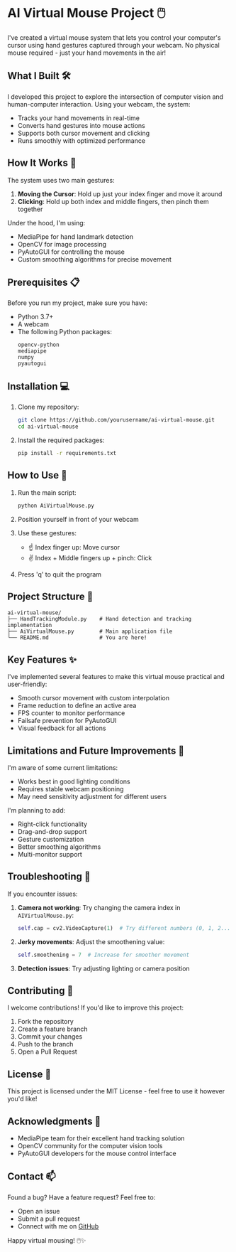 # AI Virtual Mouse Project 🖱️

I've created a virtual mouse system that lets you control your computer's cursor using hand gestures captured through your webcam. No physical mouse required - just your hand movements in the air!

## What I Built 🛠️

I developed this project to explore the intersection of computer vision and human-computer interaction. Using your webcam, the system:
- Tracks your hand movements in real-time
- Converts hand gestures into mouse actions
- Supports both cursor movement and clicking
- Runs smoothly with optimized performance

## How It Works 🤔

The system uses two main gestures:
1. **Moving the Cursor**: Hold up just your index finger and move it around
2. **Clicking**: Hold up both index and middle fingers, then pinch them together

Under the hood, I'm using:
- MediaPipe for hand landmark detection
- OpenCV for image processing
- PyAutoGUI for controlling the mouse
- Custom smoothing algorithms for precise movement

## Prerequisites 📋

Before you run my project, make sure you have:
- Python 3.7+
- A webcam
- The following Python packages:
  ```
  opencv-python
  mediapipe
  numpy
  pyautogui
  ```

## Installation 💻

1. Clone my repository:
   ```bash
   git clone https://github.com/yourusername/ai-virtual-mouse.git
   cd ai-virtual-mouse
   ```

2. Install the required packages:
   ```bash
   pip install -r requirements.txt
   ```

## How to Use 🚀

1. Run the main script:
   ```bash
   python AiVirtualMouse.py
   ```

2. Position yourself in front of your webcam
3. Use these gestures:
   - ☝️ Index finger up: Move cursor
   - ✌️ Index + Middle fingers up + pinch: Click
4. Press 'q' to quit the program

## Project Structure 📁

```
ai-virtual-mouse/
├── HandTrackingModule.py    # Hand detection and tracking implementation
├── AiVirtualMouse.py        # Main application file
└── README.md                # You are here!
```

## Key Features ✨

I've implemented several features to make this virtual mouse practical and user-friendly:
- Smooth cursor movement with custom interpolation
- Frame reduction to define an active area
- FPS counter to monitor performance
- Failsafe prevention for PyAutoGUI
- Visual feedback for all actions

## Limitations and Future Improvements 🔄

I'm aware of some current limitations:
- Works best in good lighting conditions
- Requires stable webcam positioning
- May need sensitivity adjustment for different users

I'm planning to add:
- Right-click functionality
- Drag-and-drop support
- Gesture customization
- Better smoothing algorithms
- Multi-monitor support

## Troubleshooting 🔧

If you encounter issues:

1. **Camera not working**: Try changing the camera index in `AIVirtualMouse.py`:
   ```python
   self.cap = cv2.VideoCapture(1)  # Try different numbers (0, 1, 2...)
   ```

2. **Jerky movements**: Adjust the smoothening value:
   ```python
   self.smoothening = 7  # Increase for smoother movement
   ```

3. **Detection issues**: Try adjusting lighting or camera position

## Contributing 🤝

I welcome contributions! If you'd like to improve this project:
1. Fork the repository
2. Create a feature branch
3. Commit your changes
4. Push to the branch
5. Open a Pull Request

## License 📝

This project is licensed under the MIT License - feel free to use it however you'd like!

## Acknowledgments 👏

- MediaPipe team for their excellent hand tracking solution
- OpenCV community for the computer vision tools
- PyAutoGUI developers for the mouse control interface

## Contact 📫

Found a bug? Have a feature request? Feel free to:
- Open an issue
- Submit a pull request
- Connect with me on [GitHub](https://github.com/yourusername)

Happy virtual mousing! 🖱️✨
